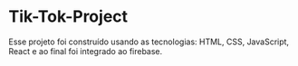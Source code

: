 # Tik-Tok-Project
Esse projeto foi construído usando as tecnologias: HTML, CSS, JavaScript, React e ao final foi integrado ao firebase.
